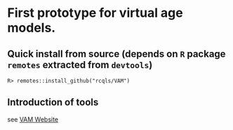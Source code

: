 # First prototype for virtual age models. 

## Quick install from source (depends on `R` package `remotes` extracted from `devtools`)

```{R}
R> remotes::install_github("rcqls/VAM")
```

## Introduction of tools

see [VAM Website](https://rpackages.imag.fr/VAM) 
